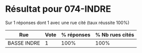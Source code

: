 # Résultat pour 074-INDRE

Sur 1 réponses dont 1 avec une rue cité (taux réussite 100%)

| Rue | Vote | % réponses | % Nb rues cités|
|-----|------|------------|----------------|
| BASSE INDRE | 1 | 100% | 100%|
